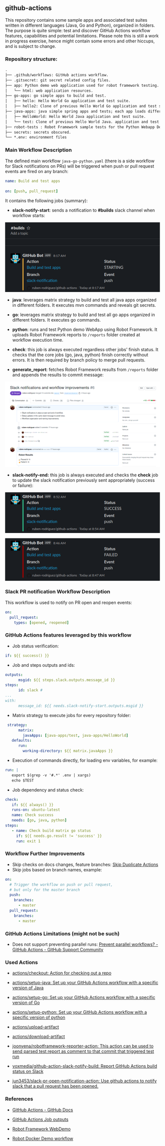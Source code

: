 ## github-actions

This repository contains some sample apps and associated test suites written in different languages (Java, Go and Python), organized in folders.
The purpose is quite simple: test and discover GitHub Actions workflow features, capabilities and potential limitations.
Please note this is still a work in progress exercise, hence might contain some errors and other hiccups, and is subject to change.

### Repository structure:

```txt
.
├── .github/workflows: GitHub actions workflow.
├── .gitsecret: git secret related config files.
├── app: Python demo web application used for robot framework testing.
│   └── html: web application resources.
├── go-apps: go simple apps to build and test.
│   ├── hello: Hello World Go application and test suite.
│   ├── hello2: Clone of previous Hello World Go application and test suite.
├── java-apps: java simple spring apps and tests; each app loads different env variables from .env file.
│   ├── HelloWorld: Hello World Java application and test suite.
│   └── test: Clone of previous Hello World Java. application and test suite.
├── robot-tests : Robot Framework sample tests for the Python Webapp Demo.
├── secrets: secrets obscured.
└── *.env: environment files
```

### Main Workflow Description

The defined main workflow  ```java-go-python.yaml``` (there is a side workflow for Slack notifications on PRs) will be triggered when push or pull request events are fired on any branch:

```yaml
name: Build and test apps

on: [push, pull_request]
```

It contains the following jobs (summary):

- **slack-notify-start**: sends a notification to **#builds** slack channel when workflow starts:

![](./images/slack-notification-start.png)

- **java**: leverages matrix strategy to build and test all java apps organized in different folders. It executes mvn commands and reveals git secrets.

- **go**: leverages matrix strategy to build and test all go apps organized in different folders. It executes go commands.

- **python**: runs and test Python demo WebApp using Robot Framework. It uploads Robot Framework reports to ```/reports``` folder created at workflow execution time.

- **check**: this job is always executed regardless other jobs' finish status. It checks that the core jobs (go, java, python) finish correctly without errors. It is then required by branch policy to merge pull requests.

- **generate_report**: fetches Robot Framework results from ```/reports``` folder and appends the results to commit message:

![](./images/robot-results.png)

- **slack-notify-end:** this job is always executed and checks the **check** job to update the slack notification previously sent appropriately (success or failure):

![](./images/slack-notifications-success.png)

![](./images/slack-notification-fail.png)

### Slack PR notification Workflow Description

This workflow is used to notify on PR open and reopen events:

```yaml
on:
  pull_request:
    types: [opened, reopened]
```

### GitHub Actions features leveraged by this workflow

- Job status verification: 

```yaml
if: ${{ success() }}
```

- Job and steps outputs and ids:

```yaml
outputs:
      msgid: ${{ steps.slack.outputs.message_id }}
steps:
      id: slack #
...
with:
      message_id: ${{ needs.slack-notify-start.outputs.msgid }}
```

- Matrix strategy to execute jobs for every repository folder:

```yaml
 strategy:
      matrix:
        javaApps: [java-apps/test, java-apps/HelloWorld]
   defaults:
      run:
        working-directory: ${{ matrix.javaApps }}
```

- Execution of commands directly, for loading env variables, for example:

```yaml
run: |
   export $(grep -v '#.*' .env | xargs)
   echo $TEST
```

- Job dependency and status check:

```yaml
check:
   if: ${{ always() }}
   runs-on: ubuntu-latest
   name: Check success
   needs: [go, java, python]
steps:
   - name: Check build matrix go status
     if: ${{ needs.go.result != 'success' }}
     run: exit 1
```

### Workflow Further Improvements

- Skip checks on docs changes, feature branches: [Skip Duplicate Actions](https://github.com/fkirc/skip-duplicate-actions)
- Skip jobs based on branch names,  example:

```yaml
on:
  # Trigger the workflow on push or pull request,
  # but only for the master branch
  push:
    branches:
      - master
  pull_request:
    branches:
      - master
```

### GitHub Actions Limitations (might not be such)

- Does not support preventing parallel runs: [Prevent parallel workflows? - GitHub Actions - GitHub Support Community](https://github.community/t/prevent-parallel-workflows/16370)

### Used Actions

- [actions/checkout: Action for checking out a repo](https://github.com/actions/checkout)

- [actions/setup-java: Set up your GitHub Actions workflow with a specific version of Java](https://github.com/actions/setup-java)

- [actions/setup-go: Set up your GitHub Actions workflow with a specific version of Go](https://github.com/actions/setup-go)

- [actions/setup-python: Set up your GitHub Actions workflow with a specific version of python](https://github.com/actions/setup-python)

- [actions/upload-artifact](https://github.com/actions/upload-artifact)

- [actions/download-artifact](https://github.com/actions/download-artifact)

- [joonvena/robotframework-reporter-action: This action can be used to send parsed test report as comment to that commit that triggered test run](https://github.com/joonvena/robotframework-reporter-action)

- [voxmedia/github-action-slack-notify-build: Report GitHub Actions build status on Slack](https://github.com/voxmedia/github-action-slack-notify-build)

- [jun3453/slack-pr-open-notification-action: Use github actions to notify slack that a pull request has been opened.](https://github.com/jun3453/slack-pr-open-notification-action)

### References

- [GitHub Actions - GitHub Docs](https://docs.github.com/es/free-pro-team@latest/actions)

- [GitHub Actions Job outputs](https://stackoverflow.com/questions/59175332/using-output-from-a-previous-job-in-a-new-one-in-a-github-action)

- [Robot Framework WebDemo](https://github.com/robotframework/WebDemo)

- [Robot Docker Demo workflow](https://github.com/laojala/robot_docker_demo)